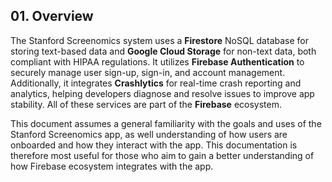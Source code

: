 ## 01. Overview

The Stanford Screenomics system uses a **Firestore** NoSQL database for storing text-based data and **Google Cloud Storage** for non-text data, both compliant with HIPAA regulations. It utilizes **Firebase Authentication** to securely manage user sign-up, sign-in, and account management. Additionally, it integrates **Crashlytics** for real-time crash reporting and analytics, helping developers diagnose and resolve issues to improve app stability. All of these services are part of the **Firebase** ecosystem.

This document assumes a general familiarity with the goals and uses of the Stanford Screenomics app, as well understanding of how users are onboarded and how they interact with the app. This documentation is therefore most useful for those who aim to gain a better understanding of how Firebase ecosystem integrates with the app.
